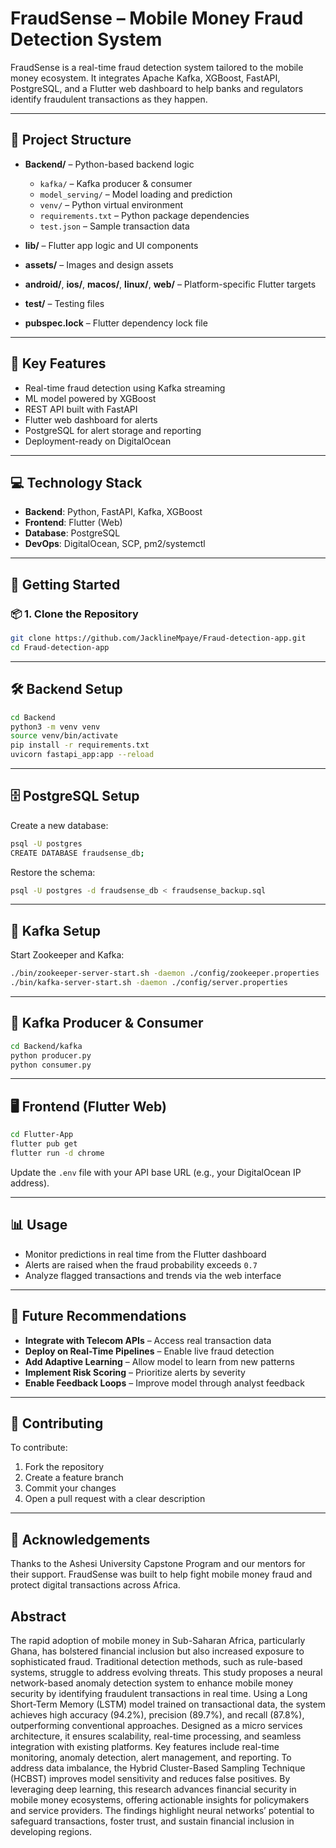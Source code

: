 # FraudSense – Mobile Money Fraud Detection System

FraudSense is a real-time fraud detection system tailored to the mobile money ecosystem. It integrates Apache Kafka, XGBoost, FastAPI, PostgreSQL, and a Flutter web dashboard to help banks and regulators identify fraudulent transactions as they happen.

---

## 📁 Project Structure

- **Backend/** – Python-based backend logic  
  - `kafka/` – Kafka producer & consumer  
  - `model_serving/` – Model loading and prediction  
  - `venv/` – Python virtual environment  
  - `requirements.txt` – Python package dependencies  
  - `test.json` – Sample transaction data  

- **lib/** – Flutter app logic and UI components  
- **assets/** – Images and design assets  
- **android/**, **ios/**, **macos/**, **linux/**, **web/** – Platform-specific Flutter targets  
- **test/** – Testing files  
- **pubspec.lock** – Flutter dependency lock file  

---

## 🔑 Key Features

- Real-time fraud detection using Kafka streaming  
- ML model powered by XGBoost  
- REST API built with FastAPI  
- Flutter web dashboard for alerts  
- PostgreSQL for alert storage and reporting  
- Deployment-ready on DigitalOcean  

---

## 💻 Technology Stack

- **Backend**: Python, FastAPI, Kafka, XGBoost  
- **Frontend**: Flutter (Web)  
- **Database**: PostgreSQL  
- **DevOps**: DigitalOcean, SCP, pm2/systemctl  

---

## 🚀 Getting Started

### 📦 1. Clone the Repository
```bash
git clone https://github.com/JacklineMpaye/Fraud-detection-app.git
cd Fraud-detection-app
```

---

## 🛠️ Backend Setup

```bash
cd Backend
python3 -m venv venv
source venv/bin/activate
pip install -r requirements.txt
uvicorn fastapi_app:app --reload
```

---

## 🗄️ PostgreSQL Setup

Create a new database:
```bash
psql -U postgres
CREATE DATABASE fraudsense_db;
```

Restore the schema:
```bash
psql -U postgres -d fraudsense_db < fraudsense_backup.sql
```

---

## 📡 Kafka Setup

Start Zookeeper and Kafka:
```bash
./bin/zookeeper-server-start.sh -daemon ./config/zookeeper.properties
./bin/kafka-server-start.sh -daemon ./config/server.properties
```

---

## 🧩 Kafka Producer & Consumer

```bash
cd Backend/kafka
python producer.py
python consumer.py
```

---

## 🖥️ Frontend (Flutter Web)

```bash
cd Flutter-App
flutter pub get
flutter run -d chrome
```

Update the `.env` file with your API base URL (e.g., your DigitalOcean IP address).

---

## 📊 Usage

- Monitor predictions in real time from the Flutter dashboard  
- Alerts are raised when the fraud probability exceeds `0.7`  
- Analyze flagged transactions and trends via the web interface  

---

## 🔮 Future Recommendations

- **Integrate with Telecom APIs** – Access real transaction data  
- **Deploy on Real-Time Pipelines** – Enable live fraud detection  
- **Add Adaptive Learning** – Allow model to learn from new patterns  
- **Implement Risk Scoring** – Prioritize alerts by severity  
- **Enable Feedback Loops** – Improve model through analyst feedback  

---

## 🤝 Contributing

To contribute:

1. Fork the repository  
2. Create a feature branch  
3. Commit your changes  
4. Open a pull request with a clear description  

---

## 🙏 Acknowledgements

Thanks to the Ashesi University Capstone Program and our mentors for their support. FraudSense was built to help fight mobile money fraud and protect digital transactions across Africa.

## Abstract
The rapid adoption of mobile money in Sub-Saharan Africa, particularly Ghana, has bolstered 
financial inclusion but also increased exposure to sophisticated fraud. Traditional detection 
methods, such as rule-based systems, struggle to address evolving threats. This study proposes 
a neural network-based anomaly detection system to enhance mobile money security by 
identifying fraudulent transactions in real time. Using a Long Short-Term Memory (LSTM) 
model trained on transactional data, the system achieves high accuracy (94.2%), precision 
(89.7%), and recall (87.8%), outperforming conventional approaches. Designed as a micro 
services architecture, it ensures scalability, real-time processing, and seamless integration with 
existing platforms. Key features include real-time monitoring, anomaly detection, alert 
management, and reporting. To address data imbalance, the Hybrid Cluster-Based Sampling 
Technique (HCBST) improves model sensitivity and reduces false positives. By leveraging 
deep learning, this research advances financial security in mobile money ecosystems, offering 
actionable insights for policymakers and service providers. The findings highlight neural 
networks’ potential to safeguard transactions, foster trust, and sustain financial inclusion in 
developing regions.  
